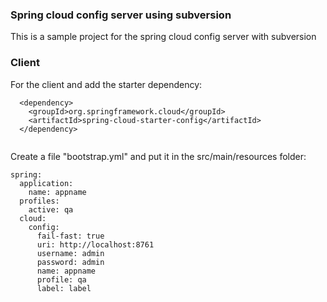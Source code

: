### Spring cloud config server using subversion

This is a sample project for the spring cloud config server with subversion

### Client 

For the client and add the starter dependency:

```
  <dependency>
	<groupId>org.springframework.cloud</groupId>
	<artifactId>spring-cloud-starter-config</artifactId>
  </dependency>
  
```

Create a file "bootstrap.yml" and put it in the src/main/resources folder:

```
spring:
  application:
    name: appname
  profiles:
    active: qa
  cloud:
    config:
      fail-fast: true 
      uri: http://localhost:8761
      username: admin
      password: admin
      name: appname
      profile: qa 
      label: label
      
   ````
 
